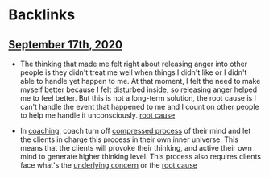 
# Backlinks
## [September 17th, 2020](<September 17th, 2020.md>)
- The thinking that made me felt right about releasing anger into other people is they didn't treat me well when things I didn't like or I didn't able to handle yet happen to me. At that moment, I felt the need to make myself better because I felt disturbed inside, so releasing anger helped me to feel better. But this is not a long-term solution, the root cause is I can't handle the event that happened to me and I count on other people to help me handle it unconsciously. [root cause](<root cause.md>)

- In [coaching](<coaching.md>), coach turn off [compressed process](<compressed process.md>) of their mind and let the clients in charge this process in their own inner universe. This means that the clients will provoke their thinking, and active their own mind to generate higher thinking level. This process also requires clients face what's the [underlying concern](<underlying concern.md>) or the [root cause](<root cause.md>)

